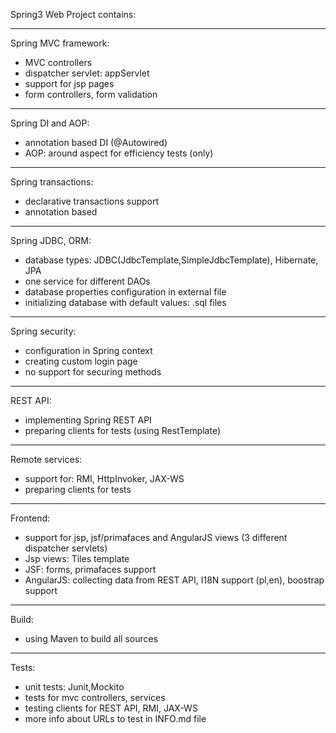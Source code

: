 
Spring3 Web Project contains:

--------------------------------------------------------
Spring MVC framework:

- MVC controllers
- dispatcher servlet: appServlet
- support for jsp pages
- form controllers, form validation

--------------------------------------------------------
Spring DI and AOP:

- annotation based DI (@Autowired)
- AOP: around aspect for efficiency tests (only) 

--------------------------------------------------------
Spring transactions:

- declarative transactions support
- annotation based 

--------------------------------------------------------
Spring JDBC, ORM:

- database types: 
	JDBC(JdbcTemplate,SimpleJdbcTemplate), 
	Hibernate, 
	JPA 
- one service for different DAOs
- database properties configuration in external file
- initializing database with default values: .sql files

--------------------------------------------------------
Spring security:

- configuration in Spring context
- creating custom login page
- no support for securing methods

--------------------------------------------------------
REST API:

- implementing Spring REST API
- preparing clients for tests (using RestTemplate)

--------------------------------------------------------
Remote services:

- support for: RMI, HttpInvoker, JAX-WS 
- preparing clients for tests

--------------------------------------------------------
Frontend:

- support for jsp, jsf/primafaces and AngularJS views (3 different dispatcher servlets)
- Jsp views: Tiles template
- JSF: forms, primafaces support
- AngularJS: collecting data from REST API, I18N support (pl,en), boostrap support

--------------------------------------------------------
Build:

- using Maven to build all sources

--------------------------------------------------------
Tests:

- unit tests: Junit,Mockito
- tests for mvc controllers, services
- testing clients for REST API, RMI, JAX-WS
- more info about URLs to test in INFO.md file






